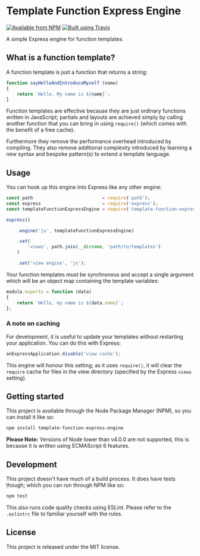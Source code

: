 # Template Function Express Engine

[![Available from NPM](https://img.shields.io/npm/v/template-function-express-engine.svg?maxAge=900)](https://www.npmjs.com/package/template-function-express-engine)
[![Built using Travis](https://img.shields.io/travis/lsphillips/TemplateFunctionExpressEngine/master.svg?maxAge=900)](https://travis-ci.org/lsphillips/TemplateFunctionExpressEngine)

A simple Express engine for function templates.

## What is a function template?

A function template is just a function that returns a string:

``` js
function sayHelloAndIntroduceMyself (name)
{
	return `Hello. My name is ${name}`;
}
```

Function templates are effective because they are just ordinary functions written in JavaScript; partials and layouts are achieved simply by calling another function that you can bring in using `require()` (which comes with the benefit of a free cache).

Furthermore they remove the performance overhead introduced by compiling. They also remove additional complexity introduced by learning a new syntax and bespoke pattern(s) to extend a template language.

## Usage

You can hook up this engine into Express like any other engine:

``` js
const path                          = require('path');
const express                       = require('express');
const templateFunctionExpressEngine = require('template-function-express-engine');

express()

	.engine('js', templateFunctionExpressEngine)

	.set(
		'views', path.join(__dirname, 'path/to/templates')
	)

	.set('view engine', 'js');
```

Your function templates must be synchronous and accept a single argument which will be an object map containing the template variables:

``` js
module.exports = function (data)
{
	return `Hello, my name is ${data.name}`;
};
```

### A note on caching

For development, it is useful to update your templates without restarting your application. You can do this with Express:

``` js
anExpressApplication.disable('view cache');
```

This engine will honour this setting; as it uses `require()`, it will clear the `require` cache for files in the view directory (specified by the Express `views` setting).

## Getting started

This project is available through the Node Package Manager (NPM), so you can install it like so:

``` sh
npm install template-function-express-engine
```

**Please Note:** Versions of Node lower than v4.0.0 are not supported, this is because it is written using ECMAScript 6 features.

## Development

This project doesn't have much of a build process. It does have tests though; which you can run through NPM like so:

``` sh
npm test
```

This also runs code quality checks using ESLint. Please refer to the `.eslintrc` file to familiar yourself with the rules.

## License

This project is released under the MIT license.
